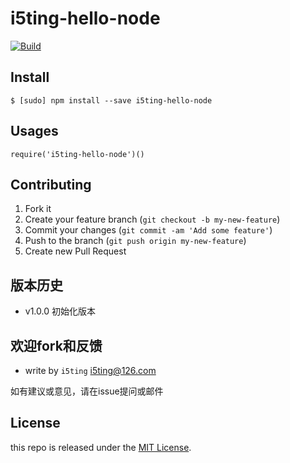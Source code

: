 # i5ting-hello-node

[![Build](https://travis-ci.org/i5ting/i5ting-hello-node.svg?branch=master)](https://travis-ci.org/i5ting/i5ting-hello-node)

## Install

```
$ [sudo] npm install --save i5ting-hello-node
```

## Usages

```
require('i5ting-hello-node')()
```

## Contributing

1. Fork it
2. Create your feature branch (`git checkout -b my-new-feature`)
3. Commit your changes (`git commit -am 'Add some feature'`)
4. Push to the branch (`git push origin my-new-feature`)
5. Create new Pull Request

## 版本历史

- v1.0.0 初始化版本

## 欢迎fork和反馈

- write by `i5ting` i5ting@126.com

如有建议或意见，请在issue提问或邮件

## License

this repo is released under the [MIT
License](http://www.opensource.org/licenses/MIT).
